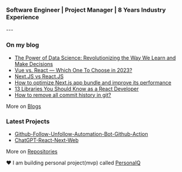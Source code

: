 ###  Software Engineer | Project Manager | 8 Years Industry Experience

<table>
<tr>
---

### On my blog

<!-- blog starts -->
* [The Power of Data Science: Revolutionizing the Way We Learn and Make Decisions](https://huniko519.hashnode.dev/the-power-of-data-science-revolutionizing-the-way-we-learn-and-make-decisions)
* [Vue vs. React — Which One To Choose in 2023?](https://huniko519.hashnode.dev/vue-vs-react-which-one-to-choose-in-2023)
* [Next.JS vs React.JS](https://huniko519.hashnode.dev/nextjs-vs-reactjs)
* [How to optimize Next.js app bundle and improve its performance](https://huniko519.hashnode.dev/how-to-optimize-nextjs-app-bundle-and-improve-its-performance)
* [13 Libraries You Should Know as a React Developer](https://huniko519.hashnode.dev/13-libraries-you-should-know-as-a-react-developer)
* [How to remove all commit history in git?](https://huniko519.hashnode.dev/how-to-remove-all-commit-history-in-git)
<!-- blog ends -->
More on [Blogs](https://huniko519.hashnode.dev/)

</tr>

<tr>

### Latest Projects

<!-- Latest Projects -->
* [Github-Follow-Unfollow-Automation-Bot-Github-Action](https://github.com/Huniko519/Github-Follow-Unfollow-Automation-Bot-Github-Action)
* [ChatGPT-React-Next-Web](https://github.com/Huniko519/ChatGPT-React-Next-Web)
<!-- Projects ends -->
More on [Repositories](https://github.com/Huniko519?tab=repositories)
</tr>
<tr>
    
❤️ I am building personal project(mvp) called [PersonaIQ](https://persona-iq.vercel.app)
</tr>
</table>
